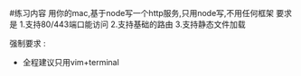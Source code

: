 #练习内容
用你的mac,基于node写一个http服务,只用node写,不用任何框架
要求是
1.支持80/443端口能访问
2.支持基础的路由
3.支持静态文件加载

强制要求 :
- 全程建议只用vim+terminal
